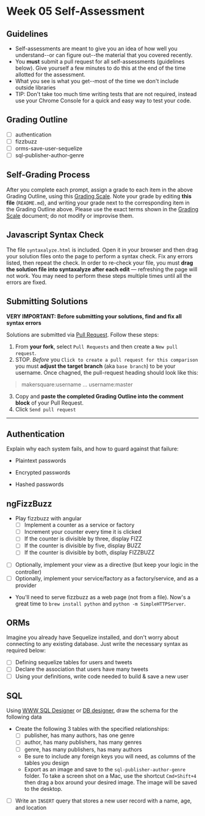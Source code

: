 # Week 05 Self-Assessment

## Guidelines

- Self-assessments are meant to give you an idea of how well you understand--or can figure out--the material that you covered recently.
- You **must** submit a pull request for all self-assessments (guidelines below). Give yourself a few minutes to do this at the end of the time allotted for the assessment.
- What you see is what you get--most of the time we don't include outside libraries
- TIP: Don't take too much time writing tests that are not required, instead use your Chrome Console for a quick and easy way to test your code.


## Grading Outline

- [ ] authentication
- [ ] fizzbuzz
- [ ] orms-save-user-sequelize
- [ ] sql-publisher-author-genre

## Self-Grading Process

After you complete each prompt, assign a grade to each item in the above Grading Outline, using this [Grading Scale](https://github.com/makersquare/student-wiki/wiki/Self-Assessments). Note your grade by editing **this file** (`README.md`), and writing your grade next to the corresponding item in the Grading Outline above. Please use the exact terms shown in the [Grading Scale](https://github.com/makersquare/student-wiki/wiki/Self-Assessments) document; do not modify or improvise them.

## Javascript Syntax Check

The file `syntaxalyze.html` is included. Open it in your browser and then drag your solution files onto the page to perform a syntax check. Fix any errors listed, then repeat the check. In order to re-check your file, you must **drag the solution file into syntaxalyze after each edit** &mdash; refreshing the page will not work. You may need to perform these steps multiple times until all the errors are fixed.

## Submitting Solutions

**VERY IMPORTANT: Before submitting your solutions, find and fix all syntax errors**

Solutions are submitted via [Pull Request](https://help.github.com/articles/using-pull-requests). Follow these steps:

1. From **your fork**, select `Pull Requests` and then create a `New pull request`. 
2. STOP. *Before* you `Click to create a pull request for this comparison` you must **adjust the target branch** (aka `base branch`) to be your username. Once chagned, the pull-request heading should look like this:

  > makersquare:username ... username:master

3. Copy and **paste the completed Grading Outline into the comment block** of your Pull Request.
4. Click `Send pull request`

---

## Authentication
Explain why each system fails, and how to guard against that failure:
- Plaintext passwords

- Encrypted passwords

- Hashed passwords


## ngFizzBuzz
* Play fizzbuzz with angular
  * [ ] Implement a counter as a service or factory
  * [ ] Increment your counter every time it is clicked
  * [ ] If the counter is divisible by three, display FIZZ
  * [ ] If the counter is divisible by five, display BUZZ
  * [ ] If the counter is divisible by both, display FIZZBUZZ
* [ ] Optionally, implement your view as a directive (but keep your logic in the controller)
* [ ] Optionally, implement your service/factory as a factory/service, and as a provider

* You'll need to serve fizzbuzz as a web page (not from a file). Now's a great time to `brew install python` and `python -m SimpleHTTPServer`.

## ORMs
Imagine you already have Sequelize installed, and don't worry about connecting to any existing database. Just write the necessary syntax as required below:
* [ ] Defining sequelize tables for users and tweets
* [ ] Declare the association that users have many tweets
* [ ] Using your definitions, write code needed to build & save a new user

## SQL
Using [WWW SQL Designer](http://ondras.zarovi.cz/sql/demo/) or [DB designer](http://dbdsgnr.appspot.com/), draw the schema for the following data
* Create the following 3 tables with the specified relationships:
  * [ ] publisher, has many authors, has one genre
  * [ ] author, has many publishers, has many genres
  * [ ] genre, has many publishers, has many authors
  * Be sure to include any foreign keys you will need, as columns of the tables you design
  * Export as an image and save to the `sql-publisher-author-genre` folder. To take a screen shot on a Mac, use the shortcut `Cmd+Shift+4` then drag a box around your desired image. The image will be saved to the desktop.
* [ ] Write an `INSERT` query that stores a new user record with a name, age, and location